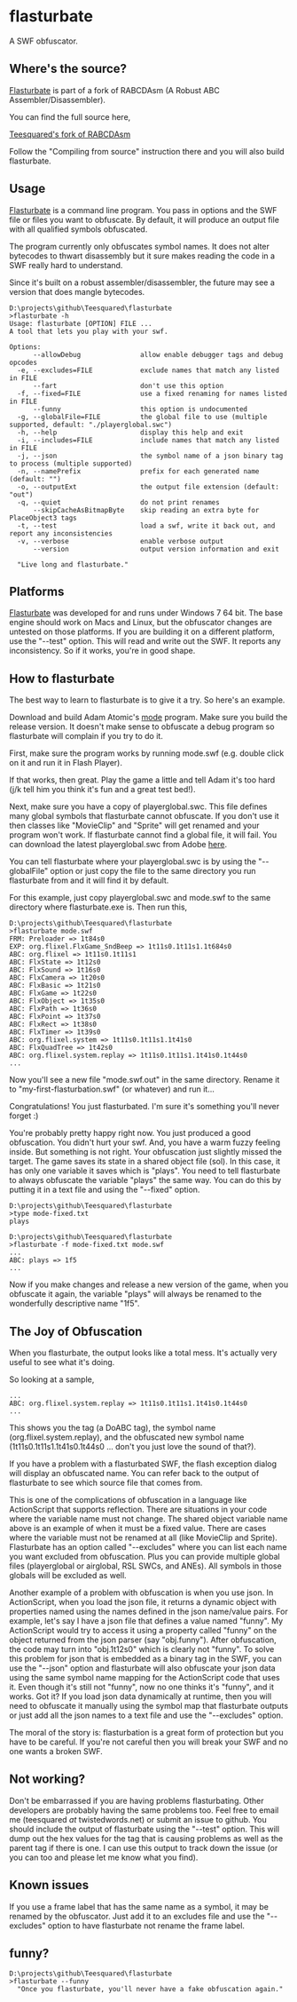 flasturbate
===========

A SWF obfuscator.

Where's the source?
-------------------

[Flasturbate][] is part of a fork of RABCDAsm (A Robust ABC Assembler/Disassembler).

You can find the full source here,

[Teesquared's fork of RABCDAsm][]

Follow the "Compiling from source" instruction there and you will also build flasturbate.

  [Flasturbate]: https://github.com/Teesquared/flasturbate
  [Teesquared's fork of RABCDAsm]: https://github.com/Teesquared/RABCDAsm

Usage
-----

[Flasturbate][] is a command line program. You pass in options and the SWF file or files you want to obfuscate.
By default, it will produce an output file with all qualified symbols obfuscated.

The program currently only obfuscates symbol names. It does not alter bytecodes to thwart disassembly but it sure makes reading the code in a SWF really hard to understand.

Since it's built on a robust assembler/disassembler, the future may see a version that does mangle bytecodes.

    D:\projects\github\Teesquared\flasturbate
    >flasturbate -h
    Usage: flasturbate [OPTION] FILE ...
    A tool that lets you play with your swf.
    
    Options:
          --allowDebug               allow enable debugger tags and debug opcodes
      -e, --excludes=FILE            exclude names that match any listed in FILE
          --fart                     don't use this option
      -f, --fixed=FILE               use a fixed renaming for names listed in FILE
          --funny                    this option is undocumented
      -g, --globalFile=FILE          the global file to use (multiple supported, default: "./playerglobal.swc")
      -h, --help                     display this help and exit
      -i, --includes=FILE            include names that match any listed in FILE
      -j, --json                     the symbol name of a json binary tag to process (multiple supported)
      -n, --namePrefix               prefix for each generated name (default: "")
      -o, --outputExt                the output file extension (default: "out")
      -q, --quiet                    do not print renames
          --skipCacheAsBitmapByte    skip reading an extra byte for PlaceObject3 tags
      -t, --test                     load a swf, write it back out, and report any inconsistencies
      -v, --verbose                  enable verbose output
          --version                  output version information and exit
    
      "Live long and flasturbate."

Platforms
---------

[Flasturbate][] was developed for and runs under Windows 7 64 bit.
The base engine should work on Macs and Linux, but the obfuscator changes are untested on those platforms.
If you are building it on a different platform, use the "--test" option. This will read and write out the SWF.
It reports any inconsistency. So if it works, you're in good shape.

How to flasturbate
------------------

The best way to learn to flasturbate is to give it a try. So here's an example.

Download and build Adam Atomic's [mode][] program. Make sure you build the release version.
It doesn't make sense to obfuscate a debug program so flasturbate will complain if you try to do it.

[mode]: https://github.com/AdamAtomic/Mode

First, make sure the program works by running mode.swf (e.g. double click on it and run it in Flash Player).

If that works, then great. Play the game a little and tell Adam it's too hard (j/k tell him you think it's fun and a great test bed!).

Next, make sure you have a copy of playerglobal.swc. This file defines many global symbols that flasturbate cannot obfuscate.
If you don't use it then classes like "MovieClip" and "Sprite" will get renamed and your program won't work. If flasturbate cannot find a global file, it will fail. You can download the latest playerglobal.swc from Adobe [here](http://www.adobe.com/support/flashplayer/downloads.html).

You can tell flasturbate where your playerglobal.swc is by using the "--globalFile" option or just copy the file to the same directory you run flasturbate from and it will find it by default.

For this example, just copy playerglobal.swc and mode.swf to the same directory where flasturbate.exe is. Then run this,

    D:\projects\github\Teesquared\flasturbate
    >flasturbate mode.swf
    FRM: Preloader => 1t84s0
    EXP: org.flixel.FlxGame_SndBeep => 1t11s0.1t11s1.1t684s0
    ABC: org.flixel => 1t11s0.1t11s1
    ABC: FlxState => 1t12s0
    ABC: FlxSound => 1t16s0
    ABC: FlxCamera => 1t20s0
    ABC: FlxBasic => 1t21s0
    ABC: FlxGame => 1t22s0
    ABC: FlxObject => 1t35s0
    ABC: FlxPath => 1t36s0
    ABC: FlxPoint => 1t37s0
    ABC: FlxRect => 1t38s0
    ABC: FlxTimer => 1t39s0
    ABC: org.flixel.system => 1t11s0.1t11s1.1t41s0
    ABC: FlxQuadTree => 1t42s0
    ABC: org.flixel.system.replay => 1t11s0.1t11s1.1t41s0.1t44s0
    ...

Now you'll see a new file "mode.swf.out" in the same directory. Rename it to "my-first-flasturbation.swf" (or whatever) and run it...

Congratulations! You just flasturbated. I'm sure it's something you'll never forget :)

You're probably pretty happy right now. You just produced a good obfuscation. You didn't hurt your swf. And, you have a warm fuzzy feeling inside. But something is not right. Your obfuscation just slightly missed the target. The game saves its state in a shared object file (sol). In this case, it has only one variable it saves which is "plays". You need to tell flasturbate to always obfuscate the variable "plays" the same way. You can do this by putting it in a text file and using the "--fixed" option.

    D:\projects\github\Teesquared\flasturbate
    >type mode-fixed.txt
    plays
    
    D:\projects\github\Teesquared\flasturbate
    >flasturbate -f mode-fixed.txt mode.swf
    ...
    ABC: plays => 1f5
    ...

Now if you make changes and release a new version of the game, when you obfuscate it again, the variable "plays" will always be renamed to the wonderfully descriptive name "1f5".

The Joy of Obfuscation
----------------------

When you flasturbate, the output looks like a total mess. It's actually very useful to see what it's doing.

So looking at a sample,

    ...
    ABC: org.flixel.system.replay => 1t11s0.1t11s1.1t41s0.1t44s0
    ...

This shows you the tag (a DoABC tag), the symbol name (org.flixel.system.replay), and the obfuscated new symbol name (1t11s0.1t11s1.1t41s0.1t44s0 ... don't you just love the sound of that?).

If you have a problem with a flasturbated SWF, the flash exception dialog will display an obfuscated name. You can refer back to the output of flasturbate to see which source file that comes from.

This is one of the complications of obfuscation in a language like ActionScript that supports reflection. There are situations in your code where the variable name must not change. The shared object variable name above is an example of when it must be a fixed value. There are cases where the variable must not be renamed at all (like MovieClip and Sprite). Flasturbate has an option called "--excludes" where you can list each name you want excluded from obfuscation. Plus you can provide multiple global files (playerglobal or airglobal, RSL SWCs, and ANEs). All symbols in those globals will be excluded as well.

Another example of a problem with obfuscation is when you use json. In ActionScript, when you load the json file, it returns a dynamic object with properties named using the names defined in the json name/value pairs. For example, let's say I have a json file that defines a value named "funny". My ActionScript would try to access it using a property called "funny" on the object returned from the json parser (say "obj.funny"). After obfuscation, the code may turn into "obj.1t12s0" which is clearly not "funny". To solve this problem for json that is embedded as a binary tag in the SWF, you can use the "--json" option and flasturbate will also obfuscate your json data using the same symbol name mapping for the ActionScript code that uses it. Even though it's still not "funny", now no one thinks it's "funny", and it works. Got it? If you load json data dynamically at runtime, then you will need to obfuscate it manually using the symbol map that flasturbate outputs or just add all the json names to a text file and use the "--excludes" option.

The moral of the story is: flasturbation is a great form of protection but you have to be careful. If you're not careful then you will break your SWF and no one wants a broken SWF.

Not working?
------------

Don't be embarrassed if you are having problems flasturbating. Other developers are probably having the same problems too. Feel free to email me (teesquared _at_ twistedwords.net) or submit an issue to github. You should include the output of flasturbate using the "--test" option. This will dump out the hex values for the tag that is causing problems as well as the parent tag if there is one. I can use this output to track down the issue (or you can too and please let me know what you find).

Known issues
------------

If you use a frame label that has the same name as a symbol, it may be renamed by the obfuscator. Just add it to an excludes file and use the "--excludes" option to have flasturbate not rename the frame label.

funny?
------

    D:\projects\github\Teesquared\flasturbate
    >flasturbate --funny
      "Once you flasturbate, you'll never have a fake obfuscation again."


